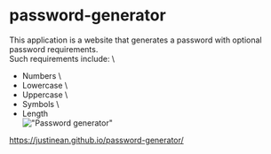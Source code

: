 # password-generator
This application is a website that generates a password with optional password requirements. \
Such requirements include: \
* Numbers \
* Lowercase \
* Uppercase \
* Symbols \
* Length \
!["Password generator"](./assets/password.png)

https://justinean.github.io/password-generator/

